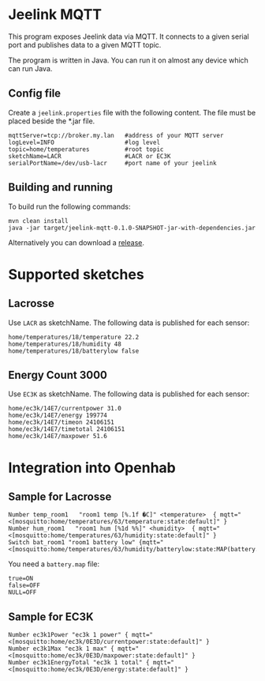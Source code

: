 # Jeelink MQTT

This program exposes Jeelink data via MQTT.
It connects to a given serial port and publishes data to a given MQTT topic.

The program is written in Java. You can run it on almost any device which can run Java.

## Config file
Create a `jeelink.properties` file with the following content. The file must be placed beside the *.jar file.

```
mqttServer=tcp://broker.my.lan   #address of your MQTT server
logLevel=INFO                    #log level
topic=home/temperatures          #root topic
sketchName=LACR                  #LACR or EC3K
serialPortName=/dev/usb-lacr     #port name of your jeelink
```

## Building and running
To build run the following commands:
```
mvn clean install
java -jar target/jeelink-mqtt-0.1.0-SNAPSHOT-jar-with-dependencies.jar
```

Alternatively you can download a [release](https://github.com/magcode/jeelink-mqtt/releases).

# Supported sketches
## Lacrosse 
Use `LACR` as sketchName.
The following data is published for each sensor:

```
home/temperatures/18/temperature 22.2
home/temperatures/18/humidity 48
home/temperatures/18/batterylow false
```

## Energy Count 3000
Use `EC3K` as sketchName.
The following data is published for each sensor:

```
home/ec3k/14E7/currentpower 31.0
home/ec3k/14E7/energy 199774
home/ec3k/14E7/timeon 24106151
home/ec3k/14E7/timetotal 24106151
home/ec3k/14E7/maxpower 51.6
```


# Integration into Openhab
## Sample for Lacrosse

```
Number temp_room1   "room1 temp [%.1f �C]" <temperature>  { mqtt="<[mosquitto:home/temperatures/63/temperature:state:default]" }
Number hum_room1   "room1 hum [%1d %%]" <humidity>  { mqtt="<[mosquitto:home/temperatures/63/humidity:state:default]" }
Switch bat_room1 "room1 battery low" {mqtt="<[mosquitto:home/temperatures/63/humidity/batterylow:state:MAP(battery.map)]"}
```

You need a `battery.map` file:
```
true=ON
false=OFF
NULL=OFF
```

## Sample for EC3K
```
Number ec3k1Power "ec3k 1 power" { mqtt="<[mosquitto:home/ec3k/0E3D/currentpower:state:default]" }
Number ec3k1Max "ec3k 1 max" { mqtt="<[mosquitto:home/ec3k/0E3D/maxpower:state:default]" }
Number ec3k1EnergyTotal "ec3k 1 total" { mqtt="<[mosquitto:home/ec3k/0E3D/energy:state:default]" }
```
